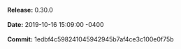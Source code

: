 **Release:** 
0.30.0
<br><br>**Date:** 
2019-10-16 15:09:00 -0400
<br><br>**Commit:** 
1edbf4c598241045942945b7af4ce3c100e0f75b
